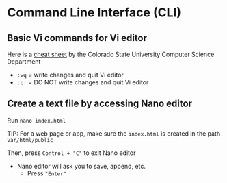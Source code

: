 # Command Line Interface (CLI)

## Basic Vi commands for Vi editor

Here is a [cheat sheet](https://assets.digitalocean.com/articles/linux_basics/ls-l.png) by the Colorado State University Computer Science Department

- `:wq` = write changes and quit Vi editor
- `:q!` = DO NOT write changes and quit Vi editor

## Create a text file by accessing Nano editor

Run `nano index.html`

TIP: For a web page or app, make sure the `index.html` is created in the path `var/html/public`

Then, press `Control + "C"` to exit Nano editor

- Nano editor will ask you to save, append, etc.
  - Press `"Enter"`